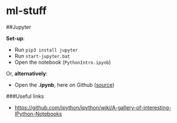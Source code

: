 # ml-stuff
##Jupyter

**Set-up**:
- Run `pip3 install jupyter`
- Run `start-jupyter.bat`
- Open the notebook (`PythonIntro.ipynb`)

Or, **alternatively**:
- Open the **.ipynb**, here on Github ([source](https://github.com/blog/1995-github-jupyter-notebooks-3))

###Useful links

- https://github.com/ipython/ipython/wiki/A-gallery-of-interesting-IPython-Notebooks
